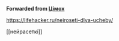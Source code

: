 **Forwarded from [Цімох](https://t.me/sumyc1)**

https://lifehacker.ru/neiroseti-dlya-ucheby/

[[нейрасеткі]]
